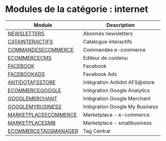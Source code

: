 # Modules de la catégorie : internet

|Module|Description|
|---|---|
|[NEWSLETTERS](newsletters.md)|Abonnés newsletters|
|[CATAINTERACTIFS](catainteractifs.md)|Catalogue interactifs|
|[COMMANDESECOMMERCE](commandesecommerce.md)|Commandes e-commerce|
|[ECOMMERCECMS](ecommercecms.md)|Editeur de contenu|
|[FACEBOOK](facebook.md)|Facebook|
|[FACEBOOKADS](facebookads.md)|Facebook Ads|
|[ANTIDOTAFSSTORE](antidotafsstore.md)|Intégration Antidot AFS@store|
|[ECOMMERCEGOOGLE](ecommercegoogle.md)|Intégration Google Analytics|
|[GOOGLEMERCHANT](googlemerchant.md)|Intégration Google Merchant|
|[GOOGLEMYBUSINESS](googlemybusiness.md)|Intégration Google My Business|
|[MARKETPLACEECOMMERCE](marketplaceecommerce.md)|Marketplace - e-commerce|
|[MARKETPLACESMB](marketplacesmb.md)|Marketplace - smallbusiness|
|[ECOMMERCETAGSMANAGER](ecommercetagsmanager.md)|Tag Central|
